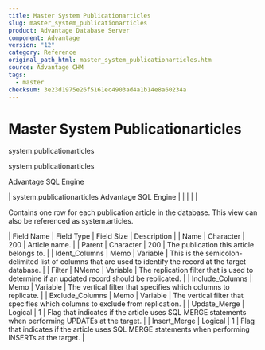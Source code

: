 ```yaml
---
title: Master System Publicationarticles
slug: master_system_publicationarticles
product: Advantage Database Server
component: Advantage
version: "12"
category: Reference
original_path_html: master_system_publicationarticles.htm
source: Advantage CHM
tags:
  - master
checksum: 3e23d1975e26f5161ec4903ad4a1b14e8a60234a
---
```


# Master System Publicationarticles

system.publicationarticles

system.publicationarticles

Advantage SQL Engine

| system.publicationarticles  Advantage SQL Engine |  |  |  |  |

Contains one row for each publication article in the database. This view can also be referenced as system.articles.

| Field Name | Field Type | Field Size | Description |
| Name | Character | 200 | Article name. |
| Parent | Character | 200 | The publication this article belongs to. |
| Ident\_Columns | Memo | Variable | This is the semicolon-delimited list of columns that are used to identify the record at the target database. |
| Filter | NMemo | Variable | The replication filter that is used to determine if an updated record should be replicated. |
| Include\_Columns | Memo | Variable | The vertical filter that specifies which columns to replicate. |
| Exclude\_Columns | Memo | Variable | The vertical filter that specifies which columns to exclude from replication. |
| Update\_Merge | Logical | 1 | Flag that indicates if the article uses SQL MERGE statements when performing UPDATEs at the target. |
| Insert\_Merge | Logical | 1 | Flag that indicates if the article uses SQL MERGE statements when performing INSERTs at the target. |
